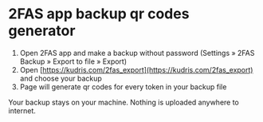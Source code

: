 # 2FAS app backup qr codes generator

1) Open 2FAS app and make a backup without password (Settings » 2FAS Backup » Export to file » Export)
2) Open [https://kudris.com/2fas_export](https://kudris.com/2fas_export) and choose your backup
3) Page will generate qr codes for every token in your backup file

Your backup stays on your machine. Nothing is uploaded anywhere to internet.
